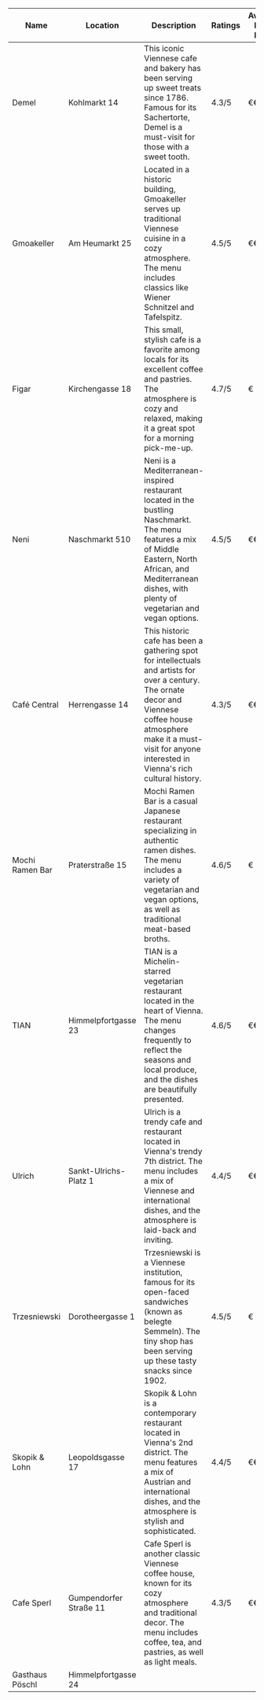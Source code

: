 

| Name | Location | Description | Ratings | Average Price Point |
| --- | --- | --- | --- | --- |
| Demel | Kohlmarkt 14 | This iconic Viennese cafe and bakery has been serving up sweet treats since 1786. Famous for its Sachertorte, Demel is a must-visit for those with a sweet tooth. | 4.3/5 | €€ |
| Gmoakeller | Am Heumarkt 25 | Located in a historic building, Gmoakeller serves up traditional Viennese cuisine in a cozy atmosphere. The menu includes classics like Wiener Schnitzel and Tafelspitz. | 4.5/5 | €€€ |
| Figar | Kirchengasse 18 | This small, stylish cafe is a favorite among locals for its excellent coffee and pastries. The atmosphere is cozy and relaxed, making it a great spot for a morning pick-me-up. | 4.7/5 | € |
| Neni | Naschmarkt 510 | Neni is a Mediterranean-inspired restaurant located in the bustling Naschmarkt. The menu features a mix of Middle Eastern, North African, and Mediterranean dishes, with plenty of vegetarian and vegan options. | 4.5/5 | €€ |
| Café Central | Herrengasse 14 | This historic cafe has been a gathering spot for intellectuals and artists for over a century. The ornate decor and Viennese coffee house atmosphere make it a must-visit for anyone interested in Vienna's rich cultural history. | 4.3/5 | €€ |
| Mochi Ramen Bar | Praterstraße 15 | Mochi Ramen Bar is a casual Japanese restaurant specializing in authentic ramen dishes. The menu includes a variety of vegetarian and vegan options, as well as traditional meat-based broths. | 4.6/5 | € |
| TIAN | Himmelpfortgasse 23 | TIAN is a Michelin-starred vegetarian restaurant located in the heart of Vienna. The menu changes frequently to reflect the seasons and local produce, and the dishes are beautifully presented. | 4.6/5 | €€€€ |
| Ulrich | Sankt-Ulrichs-Platz 1 | Ulrich is a trendy cafe and restaurant located in Vienna's trendy 7th district. The menu includes a mix of Viennese and international dishes, and the atmosphere is laid-back and inviting. | 4.4/5 | €€ |
| Trzesniewski | Dorotheergasse 1 | Trzesniewski is a Viennese institution, famous for its open-faced sandwiches (known as belegte Semmeln). The tiny shop has been serving up these tasty snacks since 1902. | 4.5/5 | € |
| Skopik & Lohn | Leopoldsgasse 17 | Skopik & Lohn is a contemporary restaurant located in Vienna's 2nd district. The menu features a mix of Austrian and international dishes, and the atmosphere is stylish and sophisticated. | 4.4/5 | €€€ |
| Cafe Sperl | Gumpendorfer Straße 11 | Cafe Sperl is another classic Viennese coffee house, known for its cozy atmosphere and traditional decor. The menu includes coffee, tea, and pastries, as well as light meals. | 4.3/5 | €€ |
| Gasthaus Pöschl | Himmelpfortgasse 24 |